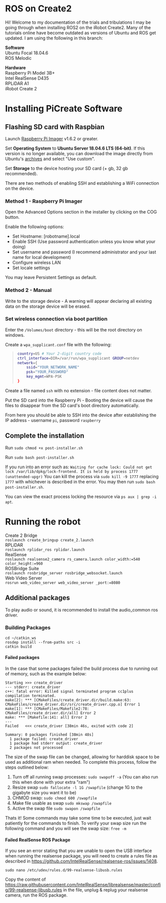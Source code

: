 
# ROS on Create2

Hi! Welcome to my documentation of the trials and tribulations I may be going through when installing ROS2 on the iRobot Create2. Many of the tutorials online have become outdated as versions of Ubuntu and ROS get updated. I am using the following in this branch:

**Software**  
Ubuntu Focal 18.04.6  
ROS Melodic  

**Hardware**  
Raspberry Pi Model 3B+  
Intel RealSense D435  
RPLiDAR A1  
iRobot Create 2  

# Installing PiCreate Software

## Flashing SD card with Raspbian

Launch [Raspberry Pi Imager](https://www.raspberrypi.com/software/) v1.6.2 or greater.

Set **Operating System** to **Ubuntu Server 18.04.6 LTS (64-bit)**. If this version is no longer available, you can download the image directly from Ubuntu's [archives](https://releases.ubuntu.com/18.04/) and select "Use custom".

Set **Storage** to the device hosting your SD card (+ gb, 32 gb recommended).

There are two methods of enabling SSH and establishing a WiFi connection on the device.

### Method 1 - Raspberry Pi Imager

Open the Advanced Options section in the installer by clicking on the COG button.

Enable the following options:

* Set Hostname: [robotname].local
* Enable SSH (Use password authentication unless you know what your doing)
* Set username and password (I recommend administrator and your last name for local development)
* Configure wireless LAN
* Set locale settings

You may leave Persistent Settings as default.

### Method 2 - Manual 

Write to the storage device - A warning will appear declaring all existing data on the storage device will be erased.

### Set wireless connection via boot partition

Enter the `/Volumes/boot` directory - this will be the root directory on windows.

Create a `wpa_supplicant.conf` file with the following:

> ```bash
> country=US # Your 2-digit country code
> ctrl_interface=DIR=/var/run/wpa_supplicant GROUP=netdev
> network={
>     ssid="YOUR_NETWORK_NAME"
>     psk="YOUR_PASSWORD"
>     key_mgmt=WPA-PSK
> }
> ```

Create a file named `ssh` with no extension - file content does not matter.

Put the SD card into the Raspberry Pi - Booting the device will cause the files to disappear from the SD card's boot directory automatically.

From here you should be able to SSH into the device after establishing the IP address - username `pi`, password `raspberry`

## Complete the installation

Run `sudo chmod +x post-installer.sh`

Run `sudo bash post-installer.sh`

If you run into an error such as:
`Waiting for cache lock: Could not get lock /var/lib/dpkg/lock-frontend. It is held by process 1777 (unattended-upgr)`
You can kill the process via `sudo kill -9 1777` replacing `1777` with whichever is described in the error.  You may then run `sudo bash post-installer.sh`.

You can view the exact process locking the resource via `ps aux | grep -i apt`.

# Running the robot

Create 2 Bridge  
`roslaunch create_bringup create_2.launch`  
RPLiDAR  
`roslaunch rplidar_ros rplidar.launch`  
RealSense  
`roslaunch realsense2_camera rs_camera.launch color_width:=540 color_height:=960`  
ROSBridge Suite  
`roslaunch rosbridge_server rosbridge_websocket.launch`  
Web Video Server  
`rosrun web_video_server web_video_server _port:=8080`  

## Additional packages

To play audio or sound, it is recommended to install the audio_common ros driver.

### Building Packages

```
cd ~/catkin_ws
rosdep install --from-paths src -i  
catkin build
```

#### Failed packages

In the case that some packages failed the build process due to running out of memory, such as the example below:
```
Starting >>> create_driver
--- stderr: create_driver
c++: fatal error: Killed signal terminated program cc1plus
compilation terminated.
make[2]: *** [CMakeFiles/create_driver.dir/build.make:63: CMakeFiles/create_driver.dir/src/create_driver.cpp.o] Error 1
make[1]: *** [CMakeFiles/Makefile2:78: CMakeFiles/create_driver.dir/all] Error 2
make: *** [Makefile:141: all] Error 2
---
Failed   <<< create_driver [38min 46s, exited with code 2]

Summary: 0 packages finished [38min 48s]
  1 package failed: create_driver
  1 package had stderr output: create_driver
  2 packages not processed
  ```
  The size of the swap file can be changed, allowing for harddisk space to  be used as additional ram when needed.  To complete this process, follow the steps outlined below:
  1. Turn off all running swap processes: `sudo swapoff -a` (You can also run this when done with your extra "ram")
  2. Resize swap `sudo fallocate -l 1G /swapfile` (change 1G to the gigabyte size you want it to be)
  3. CHMOD swap: `sudo chmod 600 /swapfile`
  4. Make file usable as swap `sudo mkswap /swapfile`
  5. Active the swap file `sudo swapon /swapfile`
  
Thats it! Some commands may take some time to be executed, just wait patiently for the commands to finish.
To verify your swap size run the following command and you will see the swap size: `free -m`

#### Failed RealSense ROS Package

If you see an error stating that you are unable to open the USB interface when running the realsense package, you will need to create a rules file as described in https://github.com/IntelRealSense/realsense-ros/issues/1408. 

`sudo nano /etc/udev/rules.d/99-realsense-libusb.rules`

Copy the content of https://raw.githubusercontent.com/IntelRealSense/librealsense/master/config/99-realsense-libusb.rules in the file, unplug & replug your realsense camera, run the ROS package.

